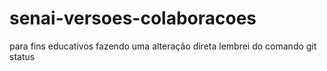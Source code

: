 # senai-versoes-colaboracoes
para fins educativos
fazendo uma alteração direta
 lembrei do comando git status

